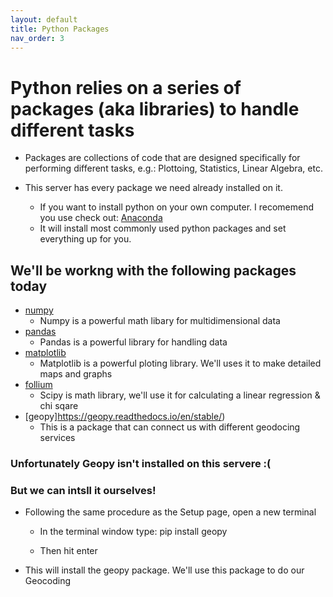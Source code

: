 ```yaml
---
layout: default
title: Python Packages
nav_order: 3
---
```

# Python relies on a series of packages (aka libraries) to handle different tasks

* Packages are collections of code that are designed specifically for performing different tasks, e.g.: Plottoing, Statistics, Linear Algebra, etc.

* This server has every package we need already installed on it.
  * If you want to install python on your own computer.  I recomemend you use check out: [Anaconda](https://www.anaconda.com/products/individual)
  * It will install most commonly used python packages and set everything up for you.

## We'll be workng with the following packages today
* [numpy](https://numpy.org/doc/stable/)
	* Numpy is a powerful math libary for multidimensional data
* [pandas](https://pandas.pydata.org/docs/)
	* Pandas is a powerful library for handling data
* [matplotlib](https://matplotlib.org/contents.html)
	* Matplotlib is a powerful ploting library.  We'll uses it to make detailed maps and graphs
* [follium](https://python-visualization.github.io/folium/quickstart.html#Getting-Started)
	* Scipy is math library, we'll use it for calculating a linear regression & chi sqare
* [geopy]https://geopy.readthedocs.io/en/stable/)
	* This is a package that can connect us with different geodocing services

### Unfortunately Geopy isn't installed on this servere :(


### But we can intsll it ourselves!

* Following the same procedure as the Setup page, open a new terminal

  * In the terminal window type:
    pip install geopy

  * Then hit enter

* This will install the geopy package.  We'll use this package to do our Geocoding
